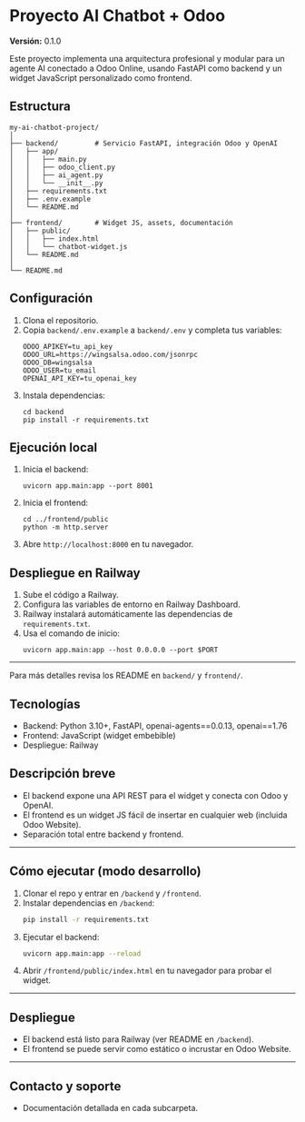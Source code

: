 # Proyecto AI Chatbot + Odoo

**Versión:** 0.1.0

Este proyecto implementa una arquitectura profesional y modular para un agente AI conectado a Odoo Online, usando FastAPI como backend y un widget JavaScript personalizado como frontend.

## Estructura

```
my-ai-chatbot-project/
│
├── backend/         # Servicio FastAPI, integración Odoo y OpenAI
│   ├── app/
│   │   ├── main.py
│   │   ├── odoo_client.py
│   │   ├── ai_agent.py
│   │   └── __init__.py
│   ├── requirements.txt
│   ├── .env.example
│   └── README.md
│
├── frontend/        # Widget JS, assets, documentación
│   ├── public/
│   │   ├── index.html
│   │   └── chatbot-widget.js
│   └── README.md
│
└── README.md
```

## Configuración

1. Clona el repositorio.
2. Copia `backend/.env.example` a `backend/.env` y completa tus variables:
    ```
    ODOO_APIKEY=tu_api_key
    ODOO_URL=https://wingsalsa.odoo.com/jsonrpc
    ODOO_DB=wingsalsa
    ODOO_USER=tu_email
    OPENAI_API_KEY=tu_openai_key
    ```
3. Instala dependencias:
    ```
    cd backend
    pip install -r requirements.txt
    ```

## Ejecución local

1. Inicia el backend:
    ```
    uvicorn app.main:app --port 8001
    ```
2. Inicia el frontend:
    ```
    cd ../frontend/public
    python -m http.server
    ```
3. Abre `http://localhost:8000` en tu navegador.

## Despliegue en Railway

1. Sube el código a Railway.
2. Configura las variables de entorno en Railway Dashboard.
3. Railway instalará automáticamente las dependencias de `requirements.txt`.
4. Usa el comando de inicio:
    ```
    uvicorn app.main:app --host 0.0.0.0 --port $PORT
    ```

---

Para más detalles revisa los README en `backend/` y `frontend/`.


## Tecnologías
- Backend: Python 3.10+, FastAPI, openai-agents==0.0.13, openai==1.76
- Frontend: JavaScript (widget embebible)
- Despliegue: Railway

## Descripción breve
- El backend expone una API REST para el widget y conecta con Odoo y OpenAI.
- El frontend es un widget JS fácil de insertar en cualquier web (incluida Odoo Website).
- Separación total entre backend y frontend.

---

## Cómo ejecutar (modo desarrollo)
1. Clonar el repo y entrar en `/backend` y `/frontend`.
2. Instalar dependencias en `/backend`:
   ```bash
   pip install -r requirements.txt
   ```
3. Ejecutar el backend:
   ```bash
   uvicorn app.main:app --reload
   ```
4. Abrir `/frontend/public/index.html` en tu navegador para probar el widget.

---

## Despliegue
- El backend está listo para Railway (ver README en `/backend`).
- El frontend se puede servir como estático o incrustar en Odoo Website.

---

## Contacto y soporte
- Documentación detallada en cada subcarpeta.
